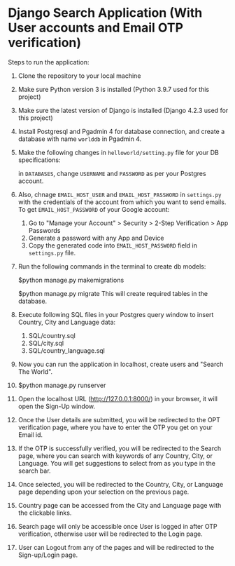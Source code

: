 # Django Search Application (With User accounts and Email OTP verification)

Steps to run the application:
1. Clone the repository to your local machine
2. Make sure Python version 3 is installed (Python 3.9.7 used for this project)
3. Make sure the latest version of Django is installed (Django 4.2.3 used for this project)
4. Install Postgresql and Pgadmin 4 for database connection, and create a database with name `worlddb` in Pgadmin 4.
5. Make the following changes in `helloworld/setting.py` file for your DB specifications:

   in `DATABASES`, change `USERNAME` and `PASSWORD` as per your Postgres account.
7. Also, chnage `EMAIL_HOST_USER` and `EMAIL_HOST_PASSWORD` in `settings.py` with the credentials of the account from which you want to send emails.
     To get `EMAIL_HOST_PASSWORD` of your Google account:
     1.  Go to "Manage your Account" > Security > 2-Step Verification > App Passwords
     2.  Generate a password with any App and Device
     3.  Copy the generated code into `EMAIL_HOST_PASSWORD` field in `settings.py` file.
8. Run the following commands in the terminal to create db models:

     $python manage.py makemigrations

     $python manage.py migrate
   This will create required tables in the database.
10. Execute following SQL files in your Postgres query window to insert Country, City and Language data:
     1. SQL/country.sql
     2. SQL/city.sql
     3. SQL/country_language.sql
        
11. Now you can run the application in localhost, create users and "Search The World".
12. $python manage.py runserver
13. Open the localhost URL (http://127.0.0.1:8000/) in your browser, it will open the Sign-Up window.
14. Once the User details are submitted, you will be redirected to the OPT verification page, where you have to enter the OTP you get on your Email id.
15. If the OTP is successfully verified, you will be redirected to the Search page, where you can search with keywords of any Country, City, or Language. You will get suggestions to select from as you type in the search bar.
16. Once selected, you will be redirected to the Country, City, or Language page depending upon your selection on the previous page.
17. Country page can be accessed from the City and Language page with the clickable links.
18. Search page will only be accessible once User is logged in after OTP verification, otherwise user will be redirected to the Login page.
19. User can Logout from any of the pages and will be redirected to the Sign-up/Login page.
    
